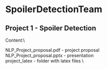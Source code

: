 # SpoilerDetectionTeam

## Project 1 - Spoiler Detection


Content:\

NLP_Project_proposal.pdf - project proposal \
NLP_Project_proposal.pptx - presentation \
project_latex - folder with latex files \